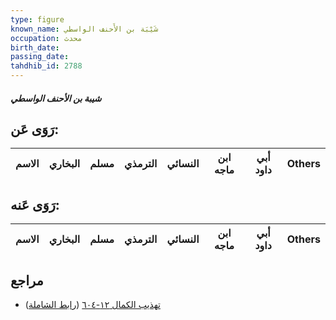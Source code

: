 ```yaml
---
type: figure
known_name: شَيْبَة بن الأَحنف الواسطي
occupation: محدث
birth_date:
passing_date:
tahdhib_id: 2788
---
```

##### شيبة بن الأحنف الواسطي

## رَوَى عَن:
| الاسم | البخاري | مسلم | الترمذي | النسائي | ابن ماجه | أبي داود | Others |
| ----- | ------- | ---- | ------- | ------- | -------- | -------- | ------ |
## رَوَى عَنه:
| الاسم | البخاري | مسلم | الترمذي | النسائي | ابن ماجه | أبي داود | Others |
| ----- | ------- | ---- | ------- | ------- | -------- | -------- | ------ |
## مراجع
- [تهذيب الكمال ١٢-٦٠٤](obsidian://open?vault=Tahdhib-al-Kamal&file=Figures/٢٧٨٨-شيبة%20بن%20الأحنف%20الواسطي) ([رابط الشاملة](https://shamela.ws/book/3722/6377))